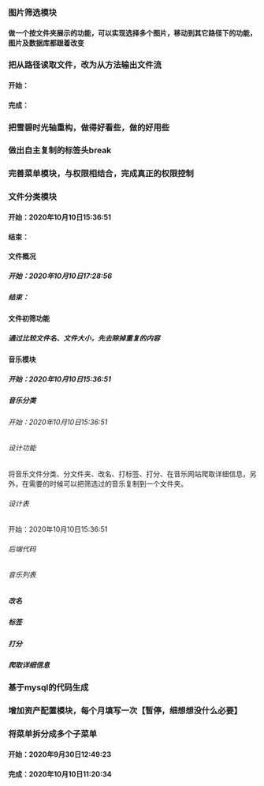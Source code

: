 ### 图片筛选模块
#### 做一个按文件夹展示的功能，可以实现选择多个图片，移动到其它路径下的功能，图片及数据库都跟着改变
### 把从路径读取文件，改为从方法输出文件流 
#### 开始：
#### 完成：
### 把雪碧时光轴重构，做得好看些，做的好用些 
### 做出自主复制的标签头break
### 完善菜单模块，与权限相结合，完成真正的权限控制
### 文件分类模块
#### 开始：2020年10月10日15:36:51 
#### 结束：
#### 文件概况
##### 开始：2020年10月10日17:28:56 
##### 结束：
#### 文件初筛功能
##### 通过比较文件名、文件大小，先去除掉重复的内容
#### 音乐模块
##### 开始：2020年10月10日15:36:51 
##### 音乐分类
###### 开始：2020年10月10日15:36:51
###### 设计功能
将音乐文件分类、分文件夹、改名、打标签、打分、在音乐网站爬取详细信息，另外，在需要的时候可以把筛选过的音乐复制到一个文件夹。
###### 设计表
开始：2020年10月10日15:36:51
###### 后端代码
###### 音乐列表
##### 改名
##### 标签
##### 打分
##### 爬取详细信息
### 基于mysql的代码生成
### 增加资产配置模块，每个月填写一次【暂停，细想想没什么必要】
### 将菜单拆分成多个子菜单 
#### 开始：2020年9月30日12:49:23 
#### 完成：2020年10月10日11:20:34